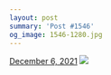 ```yaml
---
layout: post
summary: 'Post #1546'
og_image: 1546-1280.jpg
---
```


<p>
  <time>
    <a href="/1546">December 6, 2021</a>
  </time>
  <a href="/1546">
    <img src="{{ site.assets_url }}/1546-640.jpg" srcset="{{ site.assets_url }}/1546-320.jpg 320w, {{ site.assets_url }}/1546-640.jpg 640w, {{ site.assets_url }}/1546-960.jpg 960w, {{ site.assets_url }}/1546-1280.jpg 1280w" sizes="(min-width: 700px) 50vw, calc(100vw - 2rem)" />
  </a>
</p>
